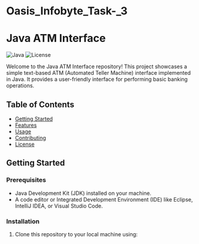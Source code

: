 # Oasis_Infobyte_Task-_3

# Java ATM Interface

![Java](https://img.shields.io/badge/language-Java-orange)
![License](https://img.shields.io/badge/license-MIT-blue)

Welcome to the Java ATM Interface repository! This project showcases a simple text-based ATM (Automated Teller Machine) interface implemented in Java. It provides a user-friendly interface for performing basic banking operations.

## Table of Contents

- [Getting Started](#getting-started)
- [Features](#features)
- [Usage](#usage)
- [Contributing](#contributing)
- [License](#license)

## Getting Started

### Prerequisites

- Java Development Kit (JDK) installed on your machine.
- A code editor or Integrated Development Environment (IDE) like Eclipse, IntelliJ IDEA, or Visual Studio Code.

### Installation

1. Clone this repository to your local machine using:
